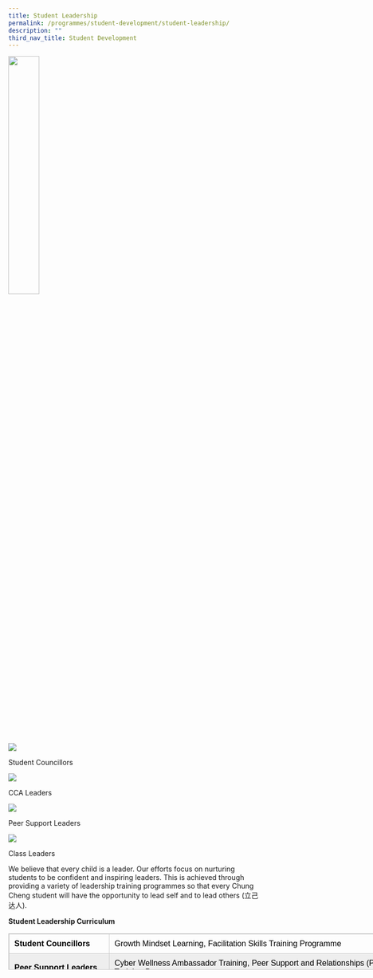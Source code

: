 ```yaml
---
title: Student Leadership
permalink: /programmes/student-development/student-leadership/
description: ""
third_nav_title: Student Development
---
```

<html>
<body>
<p><a href="/student-development/learning-for-life-programme-llp">
<img src="/images/5%20Reasons%20logo%208.png"  style="width:35%">
</a></p>
</body>
</html>

[![](https://chungchenghighmain.moe.edu.sg/wp-content/uploads/2019/11/IMG_8353-300x200.jpg)](https://chungchenghighmain.moe.edu.sg/programmes/student-development/student-leadership/student-council/)

Student Councillors

[![](https://chungchenghighmain.moe.edu.sg/wp-content/uploads/2019/11/IMG_8364-300x200.jpg)](https://chungchenghighmain.moe.edu.sg/programmes/student-development/student-leadership/cca-leaders/)

CCA Leaders

[![](https://chungchenghighmain.moe.edu.sg/wp-content/uploads/2019/11/PSL-300x225.jpg)](https://chungchenghighmain.moe.edu.sg/programmes/student-development/student-leadership/peer-support-leaders/)

Peer Support Leaders

[![](https://chungchenghighmain.moe.edu.sg/wp-content/uploads/2019/11/Class-Leaders-300x225.jpg)](https://chungchenghighmain.moe.edu.sg/programmes/student-development/student-leadership/class-leaders/)

Class Leaders

We believe that every child is a leader. Our efforts focus on nurturing students to be confident and inspiring leaders. This is achieved through providing a variety of leadership training programmes so that every Chung Cheng student will have the opportunity to lead self and to lead others (立己达人).

**Student Leadership Curriculum**

<table style="box-sizing: border-box; border: 1px solid rgba(0, 0, 0, 0.2); border-collapse: collapse; color: rgb(0, 0, 0); font-family: Montserrat, &quot;Noto Sans SC&quot;, sans-serif; font-size: medium; font-style: normal; font-variant-ligatures: normal; font-variant-caps: normal; font-weight: 400; letter-spacing: normal; orphans: 2; text-align: start; text-transform: none; white-space: normal; widows: 2; word-spacing: 0px; -webkit-text-stroke-width: 0px; text-decoration-thickness: initial; text-decoration-style: initial; text-decoration-color: initial; height: 73px; width: 794px;"><tbody style="box-sizing: border-box;"><tr style="box-sizing: border-box; height: 24px;"><td style="box-sizing: border-box; padding: 10px; border: 1px solid rgb(204, 204, 204); width: 201px; height: 24px;"><strong style="box-sizing: border-box; font-weight: bolder;">Student Councillors&nbsp;</strong></td><td style="box-sizing: border-box; padding: 10px; border: 1px solid rgb(204, 204, 204); width: 579px; height: 24px;">Growth Mindset Learning, Facilitation Skills Training Programme</td></tr><tr style="box-sizing: border-box; background: rgb(238, 238, 238); height: 24px;"><td style="box-sizing: border-box; padding: 10px; border: 1px solid rgb(204, 204, 204); width: 201px; height: 24px;"><strong style="box-sizing: border-box; font-weight: bolder;">Peer Support Leaders</strong></td><td style="box-sizing: border-box; padding: 10px; border: 1px solid rgb(204, 204, 204); width: 579px; height: 24px;">Cyber Wellness Ambassador Training, Peer Support and Relationships (PSR) Training Programme</td></tr><tr style="box-sizing: border-box; height: 24px;"><td style="box-sizing: border-box; padding: 10px; border: 1px solid rgb(204, 204, 204); width: 201px; height: 24px;"><strong style="box-sizing: border-box; font-weight: bolder;">Class Leaders</strong></td><td style="box-sizing: border-box; padding: 10px; border: 1px solid rgb(204, 204, 204); width: 579px; height: 24px;">Class Leadership Training Programme</td></tr></tbody></table>